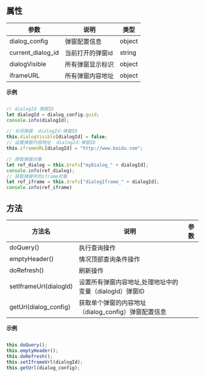 ##   属性  
 
| 参数    | 说明      | 类型 |
| ------- |---------|-----| 
|  dialog_config  |  弹窗配置信息  |  object  | 
|  current_dialog_id  |  当前打开的弹窗id  |  string  |  
|  dialogVisible  |  所有弹窗显示标识  |  object  |  
|  iframeURL  |  所有弹窗内容地址  |  object  |  
 

**示例**
```javascript

// dialogId 弹窗ID
let dialogId = dialog_config.guid;
console.info(dialogId);

// 关闭弹窗  dialogId:弹窗ID
this.dialogVisible[dialogId] = false;
// 设置弹窗内容地址  dialogId:弹窗ID
this.iframeURL[dialogId] = "http://www.baidu.com";

// 获取弹窗对象
let ref_dialog = this.$refs["myDialog_" + dialogId];
console.info(ref_dialog);
// 获取弹窗中的iframe对象
let ref_iframe = this.$refs["dialogIframe_" + dialogId];
console.info(ref_iframe)

```

 ##   方法  
  
| 方法名    | 说明      | 参数 |
| ------- |---------|-----| 
|  doQuery()  |   执行查询操作 |    | 
|  emptyHeader()  |   情况顶部查询条件操作 |    | 
|  doRefresh()  |   刷新操作 |    | 
|  setIframeUrl(dialogId)  |   设置所有弹窗内容地址,处理地址中的变量（dialogId）弹窗ID |    | 
|  getUrl(dialog_config)  |   获取单个弹窗的内容地址（dialog_config）弹窗配置信息 |    | 
 
**示例**
```javascript

this.doQuery();
this.emptyHeader();
this.doRefresh();
this.setIframeUrl(dialogId);
this.getUrl(dialog_config);
 
``` 


